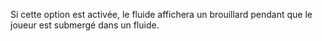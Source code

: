 Si cette option est activée, le fluide affichera un brouillard pendant que le joueur est submergé dans un fluide.